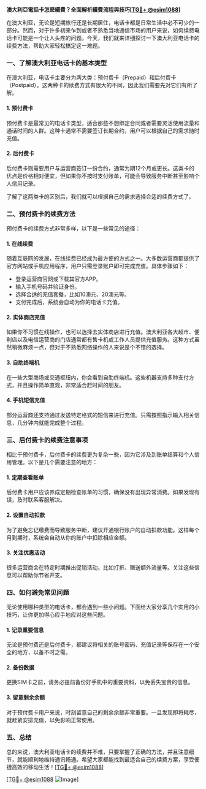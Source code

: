 **澳大利亞電話卡怎麽續費？全面解析續費流程與技巧[[TG💪+ @esim1088](https://t.me/s/esim1088)]**

在澳大利亚，无论是短期旅行还是长期居住，电话卡都是日常生活中必不可少的一部分。然而，对于许多初来乍到或者不熟悉当地通信市场的用户来说，如何续费电话卡可能是一个让人头疼的问题。今天，我们就来详细探讨一下澳大利亚电话卡的续费方法，帮助大家轻松搞定这一难题。

### 一、了解澳大利亚电话卡的基本类型

在澳大利亚，电话卡主要分为两大类：预付费卡（Prepaid）和后付费卡（Postpaid）。这两种卡的续费方式有很大的不同，因此我们需要先对它们有所了解。

#### 1. 预付费卡
预付费卡是最常见的电话卡类型，适合那些不想绑定合同或者需要灵活使用流量和通话时间的人群。这种卡通常不需要签订长期合约，用户可以根据自己的需求随时充值。

#### 2. 后付费卡
后付费卡则需要用户与运营商签订一份合约，通常为期12个月或更长。这类卡的优点是价格相对便宜，但如果你不按时支付账单，可能会导致服务中断甚至影响个人信用记录。

了解了这两类卡的区别后，我们就可以根据自己的需求选择合适的续费方式了。

### 二、预付费卡的续费方法

预付费卡的续费方式非常多样，以下是一些常见的途径：

#### 1. 在线续费
随着互联网的发展，在线续费已经成为最方便的方式之一。大多数运营商都提供了官方网站或手机应用程序，用户只需登录账户即可完成充值。具体步骤如下：
- 登录运营商官网或下载其官方APP。
- 输入手机号码并验证身份。
- 选择合适的充值套餐，比如10澳元、20澳元等。
- 支付完成后，系统会自动为你的电话卡充值。

#### 2. 实体商店充值
如果你不习惯在线操作，也可以选择去实体商店进行充值。澳大利亚各大超市、便利店以及电信运营商的门店通常都有售卡机或工作人员提供充值服务。这种方式虽然稍微麻烦一点，但对于不熟悉网络操作的人来说是个不错的选择。

#### 3. 自助终端机
在一些大型商场或交通枢纽内，你会看到自助终端机。这些机器支持多种支付方式，并且操作简单直观，非常适合赶时间的朋友。

#### 4. 手机短信充值
部分运营商还支持通过发送特定格式的短信来进行充值。只需按照指示输入相关信息，几分钟内就能完成整个过程。

### 三、后付费卡的续费注意事项

相比于预付费卡，后付费卡的续费更为复杂一些，因为它涉及到账单结算和个人信用管理。以下是几个需要注意的地方：

#### 1. 定期查看账单
后付费卡用户应该养成定期检查账单的习惯，确保没有出现异常消费。如果发现有误，及时联系客服解决。

#### 2. 设置自动扣款
为了避免忘记缴费而导致服务中断，建议开通银行账户的自动扣款功能。这样每个月到期时，系统会自动从你的账户中扣除相应金额。

#### 3. 关注优惠活动
很多运营商会在特定时期推出促销活动，比如打折、赠送额外流量等。关注这些信息可以帮助你节省开支。

### 四、如何避免常见问题

无论使用哪种类型的电话卡，都会遇到一些小问题。下面给大家分享几个实用的小技巧，让你更加得心应手地应对这些问题。

#### 1. 记录重要信息
无论是预付费还是后付费卡，都建议将相关的账号密码、充值记录等保存在一个安全的地方，以备不时之需。

#### 2. 备份数据
更换SIM卡之前，请务必提前备份好手机中的重要资料，以免丢失宝贵的信息。

#### 3. 留意剩余余额
对于预付费卡用户来说，时刻留意自己的剩余余额非常重要。一旦发现即将耗尽，就赶紧安排充值，以免影响正常使用。

### 五、总结

总的来说，澳大利亚电话卡的续费并不难，只要掌握了正确的方法，并且注意细节，就能顺利地维持通讯畅通。希望大家都能找到最适合自己的续费方案，享受便捷高效的移动生活！[[TG💪+ @esim1088](https://t.me/s/esim1088)]

[[TG💪+ @esim1088](https://t.me/s/esim1088) ![Image](https://i.postimg.cc/4NQfJmqS/Snipaste-2025-05-13-00-14-12.png)]